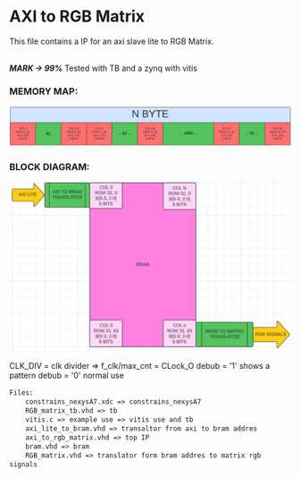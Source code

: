 # AXI to RGB Matrix
This file contains a IP for an axi slave lite to RGB Matrix.<br>
<br>

***MARK -> 99%***
Tested with TB and a zynq with vitis

### MEMORY MAP:
![IP](MEMORY_MAP.png)

### BLOCK DIAGRAM:
![IP](BD.png)

CLK_DIV = clk divider => f_clk/max_cnt = CLock_O
debub = '1' shows a pattern
debub = '0' normal use

```
Files:
    constrains_nexysA7.xdc => constrains_nexysA7
    RGB_matrix_tb.vhd => tb
    vitis.c => example use => vitis use and tb
    axi_lite_to_bram.vhd => transaltor from axi to bram addres
    axi_to_rgb_matrix.vhd => top IP
    bram.vhd => bram
    RGB_matrix.vhd => translator form bram addres to matrix rgb signals
```

<br>